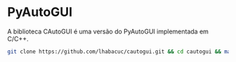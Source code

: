 # PyAutoGUI

A biblioteca CAutoGUI é uma versão do PyAutoGUI implementada em C/C++.

```bash
git clone https://github.com/lhabacuc/cautogui.git && cd cautogui && make && make install-user
```
